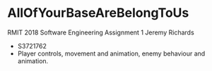 # AllOfYourBaseAreBelongToUs
RMIT 2018 Software Engineering
Assignment 1
Jeremy Richards
- S3721762
- Player controls, movement and animation, enemy behaviour and animation.

